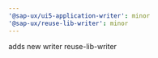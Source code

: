 ```yaml
---
'@sap-ux/ui5-application-writer': minor
'@sap-ux/reuse-lib-writer': minor
---
```


adds new writer reuse-lib-writer
